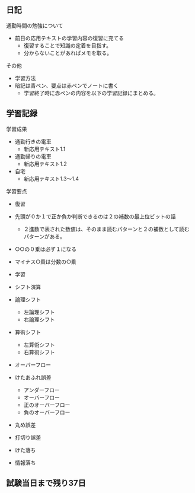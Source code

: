 ## 日記
<dl>
  <dt>通勤時間の勉強について</dt>
</dl>

- 前日の応用テキストの学習内容の復習に充てる
  - 復習することで知識の定着を目指す。
  - 分からないことがあればメモを取る。

<dl>
  <dt>その他</dt>
</dl>

- 学習方法
- 暗記は青ペン、要点は赤ペンでノートに書く
  - 学習終了時に赤ペンの内容を以下の学習記録にまとめる。

## 学習記録
<dl>
  <dt>学習成果</dt>
</dl>

- 通勤行きの電車
  - 新応用テキスト1.1
- 通勤帰りの電車
  - 新応用テキスト1.2
- 自宅
  - 新応用テキスト1.3〜1.4

<dl>
  <dt>学習要点</dt>
</dl>

- 復習
- 先頭が０か１で正か負か判断できるのは２の補数の最上位ビットの話
  - ２進数で表された数値は、そのまま読むパターンと２の補数として読むパターンがある。
- ○○の０乗は必ず１になる
- マイナス○乗は分数の○乗

- 学習
- シフト演算
- 論理シフト
  - 左論理シフト
  - 右論理シフト
- 算術シフト
  - 左算術シフト
  - 右算術シフト
- オーバーフロー
- けたあふれ誤差
   - アンダーフロー
   - オーバーフロー
   - 正のオーバーフロー
   - 負のオーバーフロー
- 丸め誤差
- 打切り誤差
- けた落ち
- 情報落ち

## 試験当日まで残り37日

